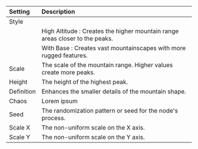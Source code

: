 | Setting        | Description                                                                    |
| :------------- | :----------------------------------------------------------------------------- |
| Style      |                                                                                |
|                | High Altitude : Creates the higher mountain range areas closer to the peaks. |
|                | With Base : Creates vast mountainscapes with more rugged features.           |
| Scale      | The scale of the mountain range. Higher values create more peaks.              |
| Height     | The height of the highest peak.                                                |
| Definition | Enhances the smaller details of the mountain shape.                            |
| Chaos      | Lorem ipsum                                                                    |
| Seed       | The randomization pattern or seed for the node's process.                      |
| Scale X    | The non-uniform scale on the X axis.                                           |
| Scale Y    | The non-uniform scale on the Y axis.                                           |